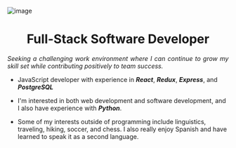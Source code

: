 ![image](https://user-images.githubusercontent.com/108340538/226963435-1748c406-6e9f-4f2f-8c1e-b0fb78ad3477.png)

<h1 align="center">Full-Stack Software Developer</h1>

_<p align="justify">Seeking a challenging work environment where I can continue to grow my skill set while contributing positively to team success.</p>_

- JavaScript developer with experience in _**React**_, _**Redux**_, _**Express**_, and _**PostgreSQL**_

- I'm interested in both web development and software development, and I also have experience with _**Python**_.

- Some of my interests outside of programming include linguistics, traveling, hiking, soccer, and chess. I also really enjoy Spanish and have learned to speak it as a second language.

<!---

- _There is great power in the idea of dividing a big problem into smaller problems, solving those problems, and then putting the solutions together to solve the big problem. Programming harnesses this power, and that's why it's so fascinating to me_.


- I have many interests outside of programming. 
  - I'm passionate about languages and linguistics. I've learned to speak Spanish as a second language. I studied a fair bit of German, and I've also dabbled in French, Portuguese, Italian, Swedish, and Quechua. I'm fascinated by the complexity of languages, their idiosyncracies, and how they interact with each other.
  - I'm also passionate about traveling. There are many lessons to be learned from spending time immersed in another culture. I've traveled across the United States, only missing the Northeast, Alaska, and Hawaii. I've spent time in Italy, Canada, Chile, Peru, Argentina, Brazil, Colombia, Costa Rica, Guatemala, and Mexico.
  - I enjoy being active. I like hiking, playing soccer, riding my longboard, going to the gym, and practicing yoga. I also enjoy reading, philosophy, chess, and Pokémon.
--->

<!---
- 👋 Hi, I’m @d-mcneil
- 👀 I’m interested in ...
- 🌱 I’m currently learning ...
- 💞️ I’m looking to collaborate on ...
- 📫 How to reach me ...
d-mcneil/d-mcneil is a ✨ special ✨ repository because its `README.md` (this file) appears on your GitHub profile.
You can click the Preview link to take a look at your changes.
--->
